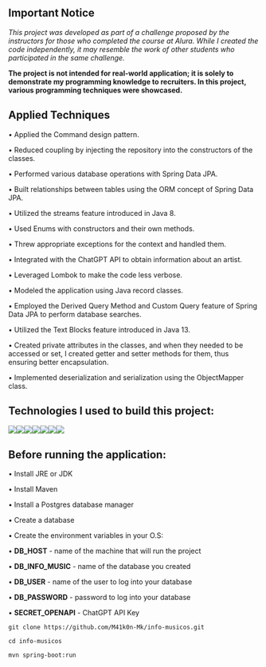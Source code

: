 ## Important Notice

_This project was developed as part of a challenge proposed by the instructors for those who completed the course at Alura. While I created the code independently, it may resemble the work of other students who participated in the same challenge._

**The project is not intended for real-world application; it is solely to demonstrate my programming knowledge to recruiters. In this project, various programming techniques were showcased.**

## Applied Techniques

•  Applied the Command design pattern.

•  Reduced coupling by injecting the repository into the constructors of the classes.

•  Performed various database operations with Spring Data JPA.

•  Built relationships between tables using the ORM concept of Spring Data JPA.

•  Utilized the streams feature introduced in Java 8.

•  Used Enums with constructors and their own methods.

•  Threw appropriate exceptions for the context and handled them.

•  Integrated with the ChatGPT API to obtain information about an artist.

•  Leveraged Lombok to make the code less verbose.

•  Modeled the application using Java record classes.

•  Employed the Derived Query Method and Custom Query feature of Spring Data JPA to perform database searches.

•  Utilized the Text Blocks feature introduced in Java 13.

• Created private attributes in the classes, and when they needed to be accessed or set, I created getter and setter methods for them, thus ensuring better encapsulation.

• Implemented deserialization and serialization using the ObjectMapper class.

## Technologies I used to build this project:
[![](https://img.icons8.com/fluency/48/java-coffee-cup-logo.png)](https://www.java.com/en/)[![](https://img.icons8.com/color/48/spring-logo.png)](https://spring.io/)[![](https://img.icons8.com/ios/50/maven-ios.png)](https://maven.apache.org/)[![](https://img.icons8.com/fluency/48/intellij-idea.png)](https://www.jetbrains.com/pt-br/idea/)[![](https://img.icons8.com/color/48/postgreesql.png)](https://www.postgresql.org/)[![](https://img.icons8.com/glyph-neue/50/github.png)](https://github.com/)[![](https://img.icons8.com/ios-filled/50/chatgpt.png)](https://openai.com/index/chatgpt/)

## Before running the application:

• Install JRE or JDK

• Install Maven

• Install a Postgres database manager

• Create a database

• Create the environment variables in your O.S:

• **DB_HOST** - name of the machine that will run the project

• **DB_INFO_MUSIC** - name of the database you created

• **DB_USER** - name of the user to log into your database

• **DB_PASSWORD** - password to log into your database

• **SECRET_OPENAPI** - ChatGPT API Key
```
git clone https://github.com/M41k0n-Mk/info-musicos.git

cd info-musicos

mvn spring-boot:run
```